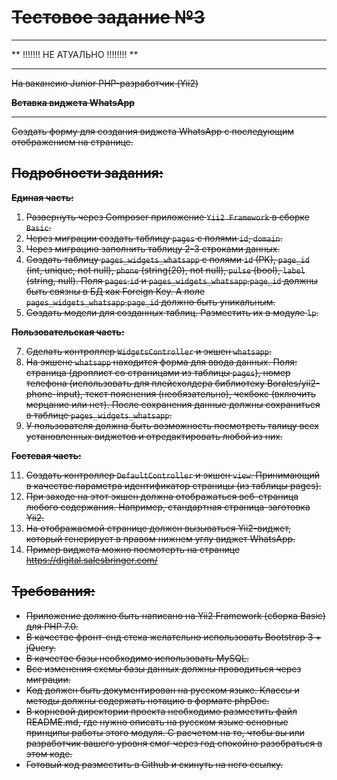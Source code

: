 # ~~Тестовое задание №3~~

---

** !!!!!!! НЕ АТУАЛЬНО !!!!!!!! **

---

~~На вакансию Junior PHP-разработчик (Yii2)~~

**~~Вставка виджета WhatsApp~~**

---

~~Создать форму для создания виджета WhatsApp с последующим отображением на странице.~~

## ~~Подробности задания:~~

**~~Единая часть:~~**

1. ~~Развернуть через Composer приложение `Yii2 Framework` в cборке `Basic`.~~
2. ~~Через миграции создать таблицу `pages` с полями `id`, `domain`.~~
3. ~~Через миграцию заполнить таблицу 2-3 строками данных.~~
4. ~~Создать таблицу `pages_widgets_whatsapp` с полями `id` (PK), `page_id` (int, unique, not null), `phone` (string(20), not null), `pulse` (bool), `label` (string, null). Поля `pages`.`id` и `pages_widgets_whatsapp`.`page_id` должны быть связны в БД как Foreign Key. А поле `pages_widgets_whatsapp`.`page_id` должно быть уникальным.~~
5. ~~Создать модели для созданных таблиц. Разместить их в модуле `lp`.~~

**~~Пользовательская часть:~~**

7. ~~Сделать контроллер `WidgetsController` и экшен `whatsapp`.~~
9. ~~На экшене `whatsapp` находится форма для ввода данных. Поля: страница (дроплист со страницами из таблицы `pages`), номер телефона (использовать для плейсхолдера библиотеку Borales/yii2-phone-input), текст пояснения (необязательно), чекбокс (включить мерцание или нет). После сохранения данные должны сохраниться в таблице `pages_widgets_whatsapp`.~~
10. ~~У пользователя должна быть возможность посмотреть талицу всех установленных виджетов и отредактировать любой из них.~~

**~~Гостевая часть:~~**

11. ~~Создать контроллер `DefaultController` и экшен `view`. Принимающий в качестве параметра идентификатор страницы (из таблицы pages).~~
12. ~~При заходе на этот экшен должна отображаться веб-страница любого содержания. Например, стандартная страница-заготовка Yii2.~~
13. ~~На отображаемой странице должен вызываться Yii2-виджет, который генерирует в правом нижнем углу виджет WhatsApp.~~
14. ~~Пример виджета можно посмотерть на странице https://digital.salesbringer.com/~~

## ~~Требования:~~

- ~~Приложение должно быть написано на Yii2 Framework (сборка Basic) для PHP 7.0.~~
- ~~В качестве фронт-енд стека желательно использовать Bootstrap 3 + jQuery.~~
- ~~В качестве базы необходимо использовать MySQL.~~
- ~~Все изменения схемы базы данных должны проводиться через миграции.~~
- ~~Код должен быть документирован на русском языке. Классы и методы должны содержать нотацию в формате phpDoc.~~
- ~~В корневой директории проекта необходимо разместить файл README.md, где нужно описать на русском языке основные принципы работы этого модуля. С расчетом на то, чтобы вы или разработчик вашего уровня смог через год спокойно разобраться в этом коде.~~
- ~~Готовый код разместить в Github и скинуть на него ссылку.~~